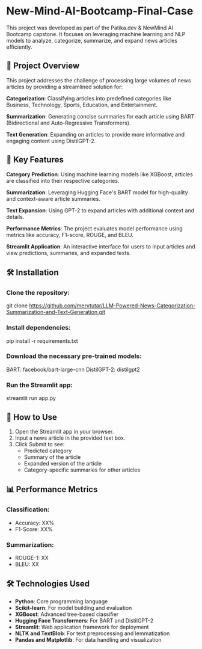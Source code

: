 # New-Mind-AI-Bootcamp-Final-Case

This project was developed as part of the Patika.dev & NewMind AI Bootcamp capstone. It focuses on leveraging machine learning and NLP models to analyze, categorize, summarize, and expand news articles efficiently.
## 🚀 Project Overview
This project addresses the challenge of processing large volumes of news articles by providing a streamlined solution for:

**Categorization**: Classifying articles into predefined categories like Business, Technology, Sports, Education, and Entertainment.

**Summarization**: Generating concise summaries for each article using BART (Bidirectional and Auto-Regressive Transformers).

**Text Generation**: Expanding on articles to provide more informative and engaging content using DistilGPT-2.

## 🧰 Key Features
**Category Prediction**: Using machine learning models like XGBoost, articles are classified into their respective categories.

**Summarization**: Leveraging Hugging Face's BART model for high-quality and context-aware article summaries.

**Text Expansion**: Using GPT-2 to expand articles with additional context and details.

**Performance Metrics**: The project evaluates model performance using metrics like accuracy, F1-score, ROUGE, and BLEU.

**Streamlit Application**: An interactive interface for users to input articles and view predictions, summaries, and expanded texts.

## 🛠️ Installation
 
### Clone the repository:
git clone https://github.com/mervtutar/LLM-Powered-News-Categorization-Summarization-and-Text-Generation.git

### Install dependencies:
pip install -r requirements.txt

### Download the necessary pre-trained models:
BART: facebook/bart-large-cnn
DistilGPT-2: distilgpt2

### Run the Streamlit app:
streamlit run app.py


## 🧪 How to Use
1. Open the Streamlit app in your browser.
2. Input a news article in the provided text box.
3. Click Submit to see:
   - Predicted category
   - Summary of the article
   - Expanded version of the article
   - Category-specific summaries for other articles

## 📊 Performance Metrics

### Classification:
- Accuracy: XX%
- F1-Score: XX%

### Summarization:
- ROUGE-1: XX
- BLEU: XX

## 🛠️ Technologies Used
- **Python**: Core programming language
- **Scikit-learn**: For model building and evaluation
- **XGBoost**: Advanced tree-based classifier
- **Hugging Face Transformers**: For BART and DistilGPT-2
- **Streamlit**: Web application framework for deployment
- **NLTK and TextBlob**: For text preprocessing and lemmatization
- **Pandas and Matplotlib**: For data handling and visualization

